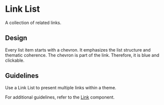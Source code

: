 <!-- @license CC0-1.0 -->

# Link List

A collection of related links.

## Design

Every list item starts with a chevron.
It emphasizes the list structure and thematic coherence.
The chevron is part of the link.
Therefore, it is blue and clickable.

## Guidelines

Use a Link List to present multiple links within a theme.

For additional guidelines, refer to the [Link](/docs/components-navigation-link--docs) component.
